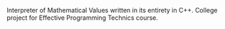 Interpreter of Mathematical Values written in its entirety in C++. College project for Effective Programming Technics course.
